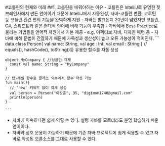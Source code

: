 #코틀린의 현재와 미래
  ##1. 코틀린을 배워야하는 이유
     - 코틀린은 IntelliJ로 유명한 젯브레인사에서 만든 언어이기 때문에 IntelliJ에서 자동완성, 자바-코틀린 변환, 코루틴 등 코들린 관련 편의 기능을 완벽하게 지원
     - 자바는 발표된지 20년이 넘었지만 코틀린, C#, 스위프트와 같은 현대적 언어에 비해 기능이 부족함
     - 자바에서 Best-Practice로 불리는 기법들을 언어적 차원에서 기본 제공
       - e.g. 이펙티브 자바, 디자인 패턴 등
     - 자바에 비해 문법이 간결하기 때문에 가독성과 생산성이 높고 오류 가능성이 적어진다.
    ```
    data class Person{
      val name: String,
      val age : Int,
      val email : String
    } // equals(), hashCode(), toString()등 유용한 함수를 자동 생성

    object MyCompany { //싱글턴 객체
      const val name: String = "MyCompany"
    }

    // 탑-레벨 함수로 클래스 외부에서 함수 작성 가능
    fun main(){
      // 'new' 키워드 없이 객체 생성
      val person = Person("이상훈", 35, "digimon1740@gmail.com"
      println(person)
    }
    
    ```

  - 자바에 익숙하다면 쉽게 익힐 수 있다. 설령 자바를 모르더라도 분명 학습하기 쉬운 언어이다.
  - 자바와 상호 운용이 가능하기 때문에 기존 자바 프로젝트에 쉽게 적용할 수 있고 자바로 작성된 오픈소스를 그대로 사용할 수 있다.

    
       

